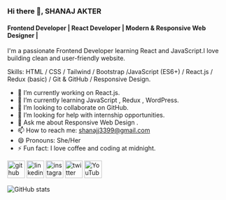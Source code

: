
### Hi there 👋, SHANAJ AKTER
#### Frontend Developer | React Developer | Modern & Responsive Web Designer |

I'm a passionate Frontend Developer learning React and JavaScript.I love building clean and user-friendly website.

Skills:  HTML / CSS / Tailwind / Bootstrap /JavaScript (ES6+) / React.js / Redux (basic) / Git & GitHub / Responsive Design.

- 🔭 I’m currently working on React.js. 
- 🌱 I’m currently learning JavaScript , Redux , WordPress. 
- 👯 I’m looking to collaborate on GitHub. 
- 🤔 I’m looking for help with  internship opportunities. 
- 💬 Ask me about Responsive Web Design . 
- 📫 How to reach me: shanajj3399@gmail.com 
- 😄 Pronouns: She/Her 
- ⚡ Fun fact: I love coffee and coding at midnight. 


[<img src='https://cdn.jsdelivr.net/npm/simple-icons@3.0.1/icons/github.svg' alt='github' height='40'>](https://github.com/shanajj3399)  [<img src='https://cdn.jsdelivr.net/npm/simple-icons@3.0.1/icons/linkedin.svg' alt='linkedin' height='40'>](https://www.linkedin.com/in/https://www.linkedin.com/in/shanaj-akter-6036a9379//)  [<img src='https://cdn.jsdelivr.net/npm/simple-icons@3.0.1/icons/instagram.svg' alt='instagram' height='40'>](https://www.instagram.com/https://www.instagram.com/shana_jjakter//)  [<img src='https://cdn.jsdelivr.net/npm/simple-icons@3.0.1/icons/twitter.svg' alt='twitter' height='40'>](https://twitter.com/https://x.com/shanajj3399)  [<img src='https://cdn.jsdelivr.net/npm/simple-icons@3.0.1/icons/youtube.svg' alt='YouTube' height='40'>](https://www.youtube.com/channel/https://www.youtube.com/@shanajj3399)  


![GitHub stats](https://github-readme-stats.vercel.app/api?username=shanajj3399&show_icons=true)  


